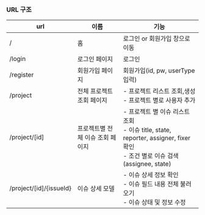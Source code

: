 ### URL 구조

| url | 이름 | 기능 |
| --- | --- | --- |
| / | 홈 | 로그인 or 회원가입 창으로 이동 |
| /login | 로그인 페이지 | 로그인 |
| /register | 회원가입 페이지 | 회원가입(id, pw, userType 입력) |
| /project | 전체 프로젝트 조회 페이지 | - 프로젝트 리스트 조회,생성<br/>- 프로젝트 별로 사용자 추가 |
| /project/[id] | 프로젝트별 전체 이슈 조회 페이지 | - 프로젝트 별 이슈 리스트 조회 <br/>- 이슈 title, state, reporter, assigner, fixer 확인 <br/> - 조건 별로 이슈 검색(assignee, state) |
| /project/[id]/{issueId} | 이슈 상세 모델 | - 이슈 상세 정보 확인<br/>- 이슈 필드 내용 전체 불러오기<br/>- 이슈 상태 및 정보 수정 |